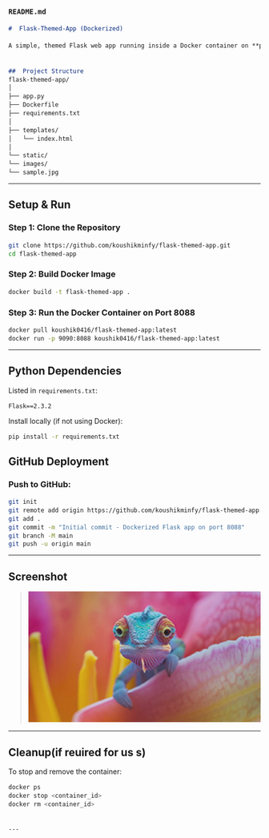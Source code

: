 ###  `README.md`

```markdown
#  Flask-Themed-App (Dockerized)

A simple, themed Flask web app running inside a Docker container on **port 8088**, complete with static images and HTML templates.


##  Project Structure
flask-themed-app/
│
├── app.py
├── Dockerfile
├── requirements.txt
│
├── templates/
│   └── index.html
│
└── static/
└── images/
└── sample.jpg

````

---

##  Setup & Run

### Step 1: Clone the Repository

```bash
git clone https://github.com/koushikminfy/flask-themed-app.git
cd flask-themed-app
````

### Step 2: Build Docker Image

```bash
docker build -t flask-themed-app .
```

### Step 3: Run the Docker Container on Port 8088

```bash
docker pull koushik0416/flask-themed-app:latest
docker run -p 9090:8088 koushik0416/flask-themed-app:latest

```



---

##  Python Dependencies

Listed in `requirements.txt`:

```
Flask==2.3.2
```

Install locally (if not using Docker):

```bash
pip install -r requirements.txt
```
##  GitHub Deployment

### Push to GitHub:

```bash
git init
git remote add origin https://github.com/koushikminfy/flask-themed-app.git
git add .
git commit -m "Initial commit - Dockerized Flask app on port 8088"
git branch -M main
git push -u origin main
```

---

##  Screenshot

> ![screenshot](static/images/sample.jpg)

---

##  Cleanup(if reuired for us s)

To stop and remove the container:

```bash
docker ps
docker stop <container_id>
docker rm <container_id>


---
